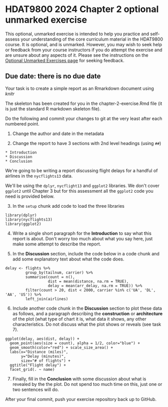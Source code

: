 # HDAT9800 2024 Chapter 2 optional unmarked exercise


This optional, unmarked exercise is intended to help you practice and self-assess your understanding of the core curriculum material in the HDAT9800 course. It is optional, and is unmarked. However, you may wish to seek help or feedback from your course instructors if you do attempt the exercise and are unsure about any aspects of it. Please see the instructions on the [Optional Unmarked Exercises page](https://hdat9800.cbdrh.med.unsw.edu.au/optional_unmarked_exercises.html) for seeking feedback.

## Due date: there is no due date

Your task is to create a simple report as an Rmarkdown document using _knitr_

The skeleton has been created for you in the chapter-2-exercise.Rmd file (it is just the standard R markdown skeleton file).

Do the following and commit your changes to git at the very least after each numbered point.

  1. Change the author and date in the metadata

  2. Change the report to have 3 sections with 2nd level headings (using `##`)
 
    * Introduction
    * Discussion
    * Conclusion

We're going to be writing a report discussing flight delays for a handful of airlines
in the `nycflights13` data.

We'll be using the `dplyr`, `nycflight13` and `ggplot2` libraries. We don't cover `ggplot2` until Chapter 3 but for this 
assessment all the `ggplot2`  code you need is provided below.

  3. In the `setup` chunk add code to load the three libraries 

```
library(dplyr)
library(nycflights13)
library(ggplot2)
```

  4. Write a single short paragraph for the **Introduction** to say what this report is about. Don't worry too much about what you say here, just  make some attempt to describe the report.
  
  5. In the **Discussion** section, include the code below in a code chunk and add some explanatory text about what the code does.

```
delay <- flights %>%
         group_by(tailnum, carrier) %>%
         summarise(count = n(),
                   dist = mean(distance, na.rm = TRUE),
                   delay = mean(arr_delay, na.rm = TRUE)) %>%
         filter(count > 20, dist < 2000, carrier %in% c('UA', 'DL', 'AA', 'US')) %>%
         left_join(airlines)
```

  6. Include another code chunk in the **Discussion** section to plot these data as follows,  and a paragraph describing the **construction** or **architecture**  of the plot (what type of chart it is, what data it shows, any other characteristics. Do not discuss what the plot shows or reveals (see task 7).

```
ggplot(delay, aes(dist, delay)) +
  geom_point(aes(size = count), alpha = 1/2, color="blue") +
  geom_smooth(color="red") + scale_size_area() +
  labs(x="Distance (miles)",
       y="Delay (minutes)",
       size="# of flights") +
  ggtitle("Flight delay") +
  facet_grid(. ~ name)
```

  7. Finally, fill in the **Conclusion** with some discussion about what is revealed by the the plot. Do not spend too much time on this, just one or two sentences will do.

After your final commit, push your exercise repository back up to GitHub.


